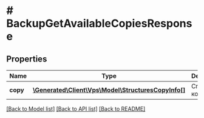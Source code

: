 # # BackupGetAvailableCopiesResponse

## Properties

Name | Type | Description | Notes
------------ | ------------- | ------------- | -------------
**copy** | [**\Generated\Client\Vps\Model\StructuresCopyInfo[]**](StructuresCopyInfo.md) | Список копий | [optional]

[[Back to Model list]](../../README.md#models) [[Back to API list]](../../README.md#endpoints) [[Back to README]](../../README.md)

